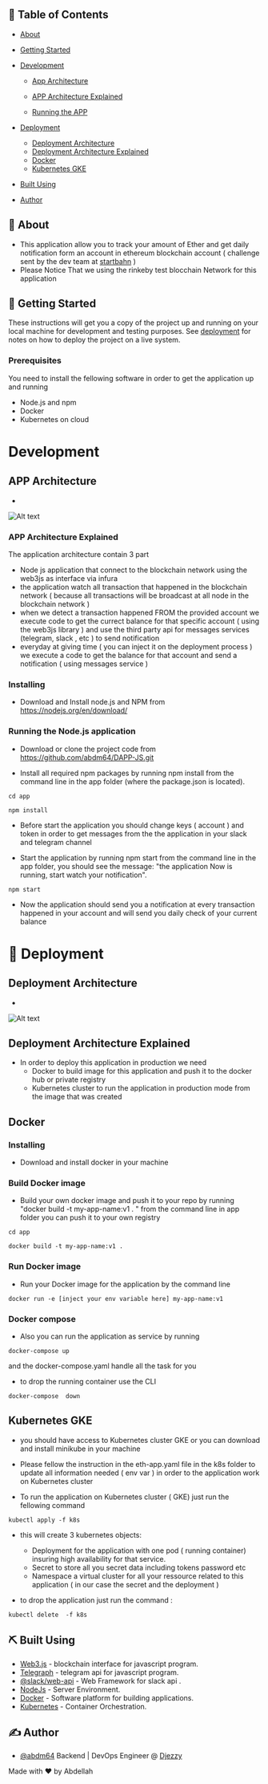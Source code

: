 

## 📝 Table of Contents

- [About](#about)
- [Getting Started](#getting_started)
- [Development ](#development)

     - [App Architecture](#app-archi)
     - [APP Architecture Explained](#app-exp)
     
     - [Running the APP](#app-run)
- [Deployment ](#deployment)
     - [Deployment Architecture](#dep-archi)
     - [Deployment Architecture Explained](#dep-exp)
     - [Docker](#docker)
     - [Kubernetes GKE](#k8s)
- [Built Using](#built_using)
- [Author](#authors)


## 🧐 About <a name = "about"></a>

- This application allow you  to track your amount of Ether and  get daily notification form an  account in ethereum  blockchain account ( challenge sent by the dev team at  [startbahn](https://startbahn.jp/en/) )
- Please Notice That we using the rinkeby test blocchain  Network for this application





## 🏁 Getting Started <a name = "getting_started"></a>

These instructions will get you a copy of the project up and running on your local machine for development and testing purposes. See [deployment](#deployment) for notes on how to deploy the project on a live system.

### Prerequisites


You need to install the fellowing software in order to get the application up and running 

 - Node.js and npm
 - Docker
 - Kubernetes  on cloud

 # Development <a name = "development"></a>
 ## APP Architecture <a name = "app-archi"></a>
-
![Alt text](./images/ethe-app.PNG?raw=true "Title")

### APP Architecture Explained <a name = "app-exp"></a>

  The application  architecture contain 3 part 
- Node js application that connect to the blockchain network using the web3js as interface via infura 
- the application watch all transaction that happened in the blockchain network ( because all transactions will be broadcast at all node in the blockchain network )
- when we detect a transaction happened FROM the provided account we  execute code  to get the currect  balance for that specific account ( using the web3js library ) and use the third party api for messages services (telegram, slack , etc )  to send notification 
- everyday at giving time ( you can inject it on the deployment process )  we execute a code to get the balance for that account and send a notification ( using messages service )


### Installing

- Download and Install node.js and NPM from https://nodejs.org/en/download/

 ### Running the Node.js application <a name = "app-run"></a>
- Download or clone the project code from https://github.com/abdm64/DAPP-JS.git

- Install all required npm packages by running npm install from the command line in the app folder (where the package.json is located).
```
cd app
```
```
npm install
```
- Before start the application you should change keys ( account ) and token in order to get messages from the the application in your slack and telegram channel

- Start the application by running npm start from the command line in the app folder, you should see the message: "the application Now is running, start  watch your  notification".

```
npm start 
```

- Now the application should send you a notification  at every transaction happened in your account and will send you daily check of your  current balance 


# 🚀 Deployment <a name = "deployment"></a>

## Deployment Architecture <a name = "dep-archi"></a>
-
![Alt text](./images/Ether-deploy.PNG?raw=true "Title")
## Deployment Architecture Explained <a name = "dep-exp"></a>

- In order to deploy this application in production we need 
   - Docker to build image for this application and push it to the docker hub or private registry 
   - Kubernetes cluster to run the application in production  mode from the image that was created 

## Docker <a name = "docker"></a>

### Installing

- Download and install docker in your machine



### Build Docker image 

- Build your own docker image and push it to your repo  by running  "docker build -t my-app-name:v1 . "
   from the command line in app folder you can push it to your own registry 

```
cd app
```

```
docker build -t my-app-name:v1 .
```
###  Run Docker image 

- Run  your Docker image  for the application by the command line 

```
docker run -e [inject your env variable here] my-app-name:v1
```
###  Docker compose 
- Also you can run the application as service by running  

```
docker-compose up 
```

and the docker-compose.yaml handle all the task for you 

- to drop the running container use the CLI
```
docker-compose  down 
```
## Kubernetes  GKE <a name = "k8s"></a>

- you should have access  to Kubernetes  cluster GKE or you can download and install minikube in your machine 



- Please fellow the instruction in   the eth-app.yaml file in the k8s folder to update all  information needed ( env var ) in order to the application work  on Kubernetes cluster

- To run the application on Kubernetes cluster ( GKE) just run the fellowing  command

```
kubectl apply -f k8s
```
- this will create 3 kubernetes objects: 
  - Deployment for the application with one pod ( running container) insuring high availability for that service.
  - Secret to store all you secret data including tokens password etc 
  - Namespace  a  virtual cluster for all your ressource related to this application ( in our case the secret and the deployment )




- to drop the application just run the command : 


```
kubectl delete  -f k8s
```









## ⛏️ Built Using <a name = "built_using"></a>

- [Web3.js](https://web3js.readthedocs.io/en/v1.3.0/) - blockchain interface for javascript program.
- [Telegraph](https://telegraf.js.org/#/) -  telegram api for javascript program.
- [@slack/web-api](https://www.npmjs.com/package/@slack/web-api) - Web Framework for slack api .
- [NodeJs](https://nodejs.org/en/) - Server Environment.
- [Docker](https://www.docker.com/) - Software platform for building applications.
- [Kubernetes](https://kubernetes.io/) - Container Orchestration.

## ✍️ Author <a name = "authors"></a>

- [@abdm64](https://github.com/abdm64) Backend |  DevOps Engineer @  [Djezzy](http://www.djezzy.dz/) 

Made with  ❤️  by Abdellah
